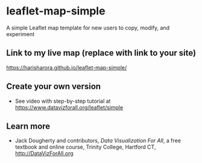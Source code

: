 # leaflet-map-simple
A simple Leaflet map template for new users to copy, modify, and experiment

## Link to my live map (replace with link to your site)

https://harisharora.github.io/leaflet-map-simple/

## Create your own version
- See video with step-by-step tutorial at https://www.datavizforall.org/leaflet/simple

## Learn more
- Jack Dougherty and contributors, *Data Visualization For All*, a free textbook and online course, Trinity College, Hartford CT, http://DataVizForAll.org
